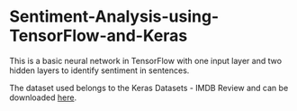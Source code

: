 # Sentiment-Analysis-using-TensorFlow-and-Keras

This is a basic neural network in TensorFlow with one input layer and two hidden layers to identify sentiment in sentences.

The dataset used belongs to the Keras Datasets - IMDB Review and can be downloaded [here](https://github.com/aj7521/Sentiment-Analysis-using-TensorFlow-and-Keras/blob/master/imdb.npz).
